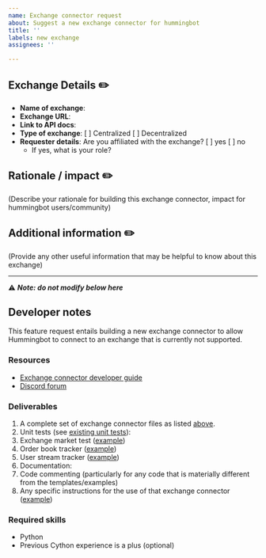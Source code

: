 ```yaml
---
name: Exchange connector request
about: Suggest a new exchange connector for hummingbot
title: ''
labels: new exchange
assignees: ''

---
```


## Exchange Details ✏️

- **Name of exchange**:
- **Exchange URL**:
- **Link to API docs**: 
- **Type of exchange**: [ ] Centralized [ ] Decentralized
- **Requester details**: Are you affiliated with the exchange? [ ] yes [ ] no 
  - If yes, what is your role?

## Rationale / impact ✏️
(Describe your rationale for building this exchange connector, impact for hummingbot users/community)

## Additional information ✏️
(Provide any other useful information that may be helpful to know about this exchange)

---

⚠️ ***Note: do not modify below here***

## Developer notes

This feature request entails building a new exchange connector to allow Hummingbot to connect to an exchange that is currently not supported.

### Resources
- [Exchange connector developer guide](https://docs.hummingbot.io/developers/connectors/)
- [Discord forum](https://discord.hummingbot.io)

### Deliverables
1. A complete set of exchange connector files as listed [above](#developer-notes-resources).
2. Unit tests (see [existing unit tests](https://github.com/CoinAlpha/hummingbot/tree/master/test/integration)):
  1. Exchange market test ([example](https://github.com/CoinAlpha/hummingbot/blob/master/test/integration/test_binance_market.py))
  2. Order book tracker ([example](https://github.com/CoinAlpha/hummingbot/blob/master/test/integration/test_binance_order_book_tracker.py))
  3. User stream tracker ([example](https://github.com/CoinAlpha/hummingbot/blob/master/test/integration/test_binance_user_stream_tracker.py))
3. Documentation:
  1. Code commenting (particularly for any code that is materially different from the templates/examples)
  2. Any specific instructions for the use of that exchange connector ([example](https://docs.hummingbot.io/connectors/binance/))

### Required skills
- Python
- Previous Cython experience is a plus (optional)